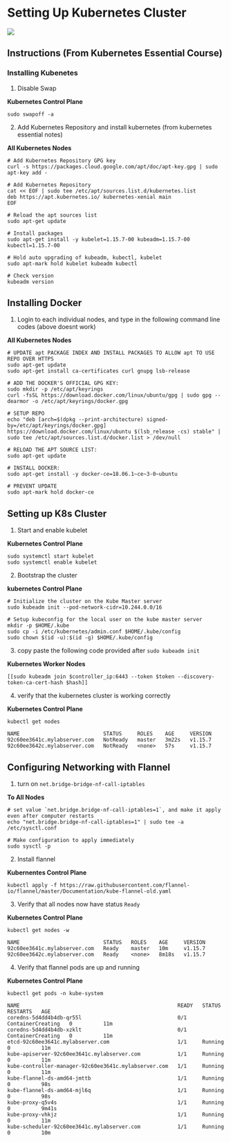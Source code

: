 # Setting Up Kubernetes Cluster

<img src="https://user-images.githubusercontent.com/6856382/222053379-340efb3f-99be-4ca9-abb1-1f284fe1a645.png">

## Instructions (From Kubernetes Essential Course)

### Installing Kubenetes

1. Disable Swap

**Kubernetes Control Plane**
```
sudo swapoff -a
```

2. Add Kubernetes Repository and install kubernetes (from kubernetes essential notes)

**All Kubernetes Nodes**
```
# Add Kubernetes Repository GPG key
curl -s https://packages.cloud.google.com/apt/doc/apt-key.gpg | sudo apt-key add -

# Add Kubernetes Repository
cat << EOF | sudo tee /etc/apt/sources.list.d/kubernetes.list
deb https://apt.kubernetes.io/ kubernetes-xenial main
EOF

# Reload the apt sources list
sudo apt-get update

# Install packages
sudo apt-get install -y kubelet=1.15.7-00 kubeadm=1.15.7-00 kubectl=1.15.7-00

# Hold auto upgrading of kubeadm, kubectl, kubelet
sudo apt-mark hold kubelet kubeadm kubectl

# Check version
kubeadm version
```
## Installing Docker


1. Login to each individual nodes, and type in the following command line codes (above doesnt work)

**All Kubernetes Nodes**
```
# UPDATE apt PACKAGE INDEX AND INSTALL PACKAGES TO ALLOW apt TO USE REPO OVER HTTPS
sudo apt-get update
sudo apt-get install ca-certificates curl gnupg lsb-release

# ADD THE DOCKER'S OFFICIAL GPG KEY:
sudo mkdir -p /etc/apt/keyrings
curl -fsSL https://download.docker.com/linux/ubuntu/gpg | sudo gpg --dearmor -o /etc/apt/keyrings/docker.gpg

# SETUP REPO
echo "deb [arch=$(dpkg --print-architecture) signed-by=/etc/apt/keyrings/docker.gpg] https://download.docker.com/linux/ubuntu $(lsb_release -cs) stable" | sudo tee /etc/apt/sources.list.d/docker.list > /dev/null

# RELOAD THE APT SOURCE LIST:
sudo apt-get update

# INSTALL DOCKER:
sudo apt-get install -y docker-ce=18.06.1~ce~3-0~ubuntu

# PREVENT UPDATE
sudo apt-mark hold docker-ce
```

## Setting up K8s Cluster

1. Start and enable kubelet

**Kubernetes Control Plane**
```
sudo systemctl start kubelet 
sudo systemctl enable kubelet
```

2. Bootstrap the cluster

**kubernetes Control Plane**
```
# Initialize the cluster on the Kube Master server
sudo kubeadm init --pod-network-cidr=10.244.0.0/16

# Setup kubeconfig for the local user on the kube master server
mkdir -p $HOME/.kube
sudo cp -i /etc/kubernetes/admin.conf $HOME/.kube/config  
sudo chown $(id -u):$(id -g) $HOME/.kube/config
```

3. copy paste the following code provided after `sudo kubeadm init`

**Kubernetes Worker Nodes**
```
[[sudo kubeadm join $controller_ip:6443 --token $token --discovery-token-ca-cert-hash $hash]]
```

4. verify that the kubernetes cluster is working correctly

**Kubernetes Control Plane**
```
kubectl get nodes
```

```
NAME                           STATUS     ROLES    AGE     VERSION
92c60ee3641c.mylabserver.com   NotReady   master   3m22s   v1.15.7
92c60ee3642c.mylabserver.com   NotReady   <none>   57s     v1.15.7
```

## Configuring Networking with Flannel

1. turn on `net.bridge-bridge-nf-call-iptables`

**To All Nodes**
```
# set value `net.bridge.bridge-nf-call-iptables=1`, and make it apply even after computer restarts
echo "net.bridge.bridge-nf-call-iptables=1" | sudo tee -a /etc/sysctl.conf

# Make configuration to apply immediately
sudo sysctl -p
```

2. Install flannel

**Kubernentes Control Plane**
```
kubectl apply -f https://raw.githubusercontent.com/flannel-io/flannel/master/Documentation/kube-flannel-old.yaml
```

3. Verify that all nodes now have status `Ready`

**Kubernetes Control Plane**
```
kubectl get nodes -w
```

```
NAME                           STATUS   ROLES    AGE     VERSION
92c60ee3641c.mylabserver.com   Ready    master   10m     v1.15.7
92c60ee3642c.mylabserver.com   Ready    <none>   8m18s   v1.15.7
```

4. Verify that flannel pods are up and running

**Kubernetes Control Plane**
```
kubectl get pods -n kube-system
```

```
NAME                                                   READY   STATUS              RESTARTS   AGE
coredns-5d4dd4b4db-qr55l                               0/1     ContainerCreating   0          11m
coredns-5d4dd4b4db-xzklt                               0/1     ContainerCreating   0          11m
etcd-92c60ee3641c.mylabserver.com                      1/1     Running             0          11m
kube-apiserver-92c60ee3641c.mylabserver.com            1/1     Running             0          11m
kube-controller-manager-92c60ee3641c.mylabserver.com   1/1     Running             0          11m
kube-flannel-ds-amd64-jmttb                            1/1     Running             0          98s
kube-flannel-ds-amd64-mjl6q                            1/1     Running             0          98s
kube-proxy-q5v4s                                       1/1     Running             0          9m41s
kube-proxy-vhkjz                                       1/1     Running             0          11m
kube-scheduler-92c60ee3641c.mylabserver.com            1/1     Running             0          10m
```

#